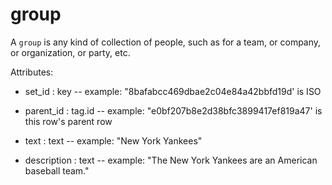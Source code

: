 # group

A `group` is any kind of collection of people, such as for a team, or company, or organization, or party, etc.

Attributes:

* set_id : key -- example: "8bafabcc469dbae2c04e84a42bbfd19d' is ISO

* parent_id : tag.id -- example: "e0bf207b8e2d38bfc3899417ef819a47' is this row's parent row

* text : text -- example: "New York Yankees"

* description : text -- example: "The New York Yankees are an American baseball team."

